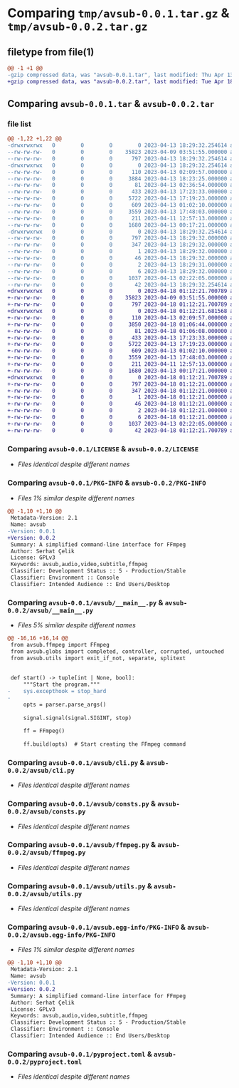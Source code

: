 # Comparing `tmp/avsub-0.0.1.tar.gz` & `tmp/avsub-0.0.2.tar.gz`

## filetype from file(1)

```diff
@@ -1 +1 @@
-gzip compressed data, was "avsub-0.0.1.tar", last modified: Thu Apr 13 18:29:32 2023, max compression
+gzip compressed data, was "avsub-0.0.2.tar", last modified: Tue Apr 18 01:12:21 2023, max compression
```

## Comparing `avsub-0.0.1.tar` & `avsub-0.0.2.tar`

### file list

```diff
@@ -1,22 +1,22 @@
-drwxrwxrwx   0        0        0        0 2023-04-13 18:29:32.254614 avsub-0.0.1/
--rw-rw-rw-   0        0        0    35823 2023-04-09 03:51:55.000000 avsub-0.0.1/LICENSE
--rw-rw-rw-   0        0        0      797 2023-04-13 18:29:32.254614 avsub-0.0.1/PKG-INFO
-drwxrwxrwx   0        0        0        0 2023-04-13 18:29:32.254614 avsub-0.0.1/avsub/
--rw-rw-rw-   0        0        0      110 2023-04-13 02:09:57.000000 avsub-0.0.1/avsub/__init__.py
--rw-rw-rw-   0        0        0     3884 2023-04-13 18:23:25.000000 avsub-0.0.1/avsub/__main__.py
--rw-rw-rw-   0        0        0       81 2023-04-13 02:36:54.000000 avsub-0.0.1/avsub/__version__.py
--rw-rw-rw-   0        0        0      433 2023-04-13 17:23:33.000000 avsub-0.0.1/avsub/actions.py
--rw-rw-rw-   0        0        0     5722 2023-04-13 17:19:23.000000 avsub-0.0.1/avsub/cli.py
--rw-rw-rw-   0        0        0      609 2023-04-13 01:02:10.000000 avsub-0.0.1/avsub/consts.py
--rw-rw-rw-   0        0        0     3559 2023-04-13 17:48:03.000000 avsub-0.0.1/avsub/ffmpeg.py
--rw-rw-rw-   0        0        0      211 2023-04-11 12:57:13.000000 avsub-0.0.1/avsub/globs.py
--rw-rw-rw-   0        0        0     1680 2023-04-13 00:17:21.000000 avsub-0.0.1/avsub/utils.py
-drwxrwxrwx   0        0        0        0 2023-04-13 18:29:32.254614 avsub-0.0.1/avsub.egg-info/
--rw-rw-rw-   0        0        0      797 2023-04-13 18:29:32.000000 avsub-0.0.1/avsub.egg-info/PKG-INFO
--rw-rw-rw-   0        0        0      347 2023-04-13 18:29:32.000000 avsub-0.0.1/avsub.egg-info/SOURCES.txt
--rw-rw-rw-   0        0        0        1 2023-04-13 18:29:32.000000 avsub-0.0.1/avsub.egg-info/dependency_links.txt
--rw-rw-rw-   0        0        0       46 2023-04-13 18:29:32.000000 avsub-0.0.1/avsub.egg-info/entry_points.txt
--rw-rw-rw-   0        0        0        2 2023-04-13 18:29:31.000000 avsub-0.0.1/avsub.egg-info/not-zip-safe
--rw-rw-rw-   0        0        0        6 2023-04-13 18:29:32.000000 avsub-0.0.1/avsub.egg-info/top_level.txt
--rw-rw-rw-   0        0        0     1037 2023-04-13 02:22:05.000000 avsub-0.0.1/pyproject.toml
--rw-rw-rw-   0        0        0       42 2023-04-13 18:29:32.254614 avsub-0.0.1/setup.cfg
+drwxrwxrwx   0        0        0        0 2023-04-18 01:12:21.700789 avsub-0.0.2/
+-rw-rw-rw-   0        0        0    35823 2023-04-09 03:51:55.000000 avsub-0.0.2/LICENSE
+-rw-rw-rw-   0        0        0      797 2023-04-18 01:12:21.700789 avsub-0.0.2/PKG-INFO
+drwxrwxrwx   0        0        0        0 2023-04-18 01:12:21.681568 avsub-0.0.2/avsub/
+-rw-rw-rw-   0        0        0      110 2023-04-13 02:09:57.000000 avsub-0.0.2/avsub/__init__.py
+-rw-rw-rw-   0        0        0     3850 2023-04-18 01:06:44.000000 avsub-0.0.2/avsub/__main__.py
+-rw-rw-rw-   0        0        0       81 2023-04-18 01:06:08.000000 avsub-0.0.2/avsub/__version__.py
+-rw-rw-rw-   0        0        0      433 2023-04-13 17:23:33.000000 avsub-0.0.2/avsub/actions.py
+-rw-rw-rw-   0        0        0     5722 2023-04-13 17:19:23.000000 avsub-0.0.2/avsub/cli.py
+-rw-rw-rw-   0        0        0      609 2023-04-13 01:02:10.000000 avsub-0.0.2/avsub/consts.py
+-rw-rw-rw-   0        0        0     3559 2023-04-13 17:48:03.000000 avsub-0.0.2/avsub/ffmpeg.py
+-rw-rw-rw-   0        0        0      211 2023-04-11 12:57:13.000000 avsub-0.0.2/avsub/globs.py
+-rw-rw-rw-   0        0        0     1680 2023-04-13 00:17:21.000000 avsub-0.0.2/avsub/utils.py
+drwxrwxrwx   0        0        0        0 2023-04-18 01:12:21.700789 avsub-0.0.2/avsub.egg-info/
+-rw-rw-rw-   0        0        0      797 2023-04-18 01:12:21.000000 avsub-0.0.2/avsub.egg-info/PKG-INFO
+-rw-rw-rw-   0        0        0      347 2023-04-18 01:12:21.000000 avsub-0.0.2/avsub.egg-info/SOURCES.txt
+-rw-rw-rw-   0        0        0        1 2023-04-18 01:12:21.000000 avsub-0.0.2/avsub.egg-info/dependency_links.txt
+-rw-rw-rw-   0        0        0       46 2023-04-18 01:12:21.000000 avsub-0.0.2/avsub.egg-info/entry_points.txt
+-rw-rw-rw-   0        0        0        2 2023-04-18 01:12:21.000000 avsub-0.0.2/avsub.egg-info/not-zip-safe
+-rw-rw-rw-   0        0        0        6 2023-04-18 01:12:21.000000 avsub-0.0.2/avsub.egg-info/top_level.txt
+-rw-rw-rw-   0        0        0     1037 2023-04-13 02:22:05.000000 avsub-0.0.2/pyproject.toml
+-rw-rw-rw-   0        0        0       42 2023-04-18 01:12:21.700789 avsub-0.0.2/setup.cfg
```

### Comparing `avsub-0.0.1/LICENSE` & `avsub-0.0.2/LICENSE`

 * *Files identical despite different names*

### Comparing `avsub-0.0.1/PKG-INFO` & `avsub-0.0.2/PKG-INFO`

 * *Files 1% similar despite different names*

```diff
@@ -1,10 +1,10 @@
 Metadata-Version: 2.1
 Name: avsub
-Version: 0.0.1
+Version: 0.0.2
 Summary: A simplified command-line interface for FFmpeg
 Author: Serhat Çelik
 License: GPLv3
 Keywords: avsub,audio,video,subtitle,ffmpeg
 Classifier: Development Status :: 5 - Production/Stable
 Classifier: Environment :: Console
 Classifier: Intended Audience :: End Users/Desktop
```

### Comparing `avsub-0.0.1/avsub/__main__.py` & `avsub-0.0.2/avsub/__main__.py`

 * *Files 5% similar despite different names*

```diff
@@ -16,16 +16,14 @@
 from avsub.ffmpeg import FFmpeg
 from avsub.globs import completed, controller, corrupted, untouched
 from avsub.utils import exit_if_not, separate, splitext
 
 
 def start() -> tuple[int | None, bool]:
     """Start the program."""
-    sys.excepthook = stop_hard
-
     opts = parser.parse_args()
 
     signal.signal(signal.SIGINT, stop)
 
     ff = FFmpeg()
 
     ff.build(opts)  # Start creating the FFmpeg command
```

### Comparing `avsub-0.0.1/avsub/cli.py` & `avsub-0.0.2/avsub/cli.py`

 * *Files identical despite different names*

### Comparing `avsub-0.0.1/avsub/consts.py` & `avsub-0.0.2/avsub/consts.py`

 * *Files identical despite different names*

### Comparing `avsub-0.0.1/avsub/ffmpeg.py` & `avsub-0.0.2/avsub/ffmpeg.py`

 * *Files identical despite different names*

### Comparing `avsub-0.0.1/avsub/utils.py` & `avsub-0.0.2/avsub/utils.py`

 * *Files identical despite different names*

### Comparing `avsub-0.0.1/avsub.egg-info/PKG-INFO` & `avsub-0.0.2/avsub.egg-info/PKG-INFO`

 * *Files 1% similar despite different names*

```diff
@@ -1,10 +1,10 @@
 Metadata-Version: 2.1
 Name: avsub
-Version: 0.0.1
+Version: 0.0.2
 Summary: A simplified command-line interface for FFmpeg
 Author: Serhat Çelik
 License: GPLv3
 Keywords: avsub,audio,video,subtitle,ffmpeg
 Classifier: Development Status :: 5 - Production/Stable
 Classifier: Environment :: Console
 Classifier: Intended Audience :: End Users/Desktop
```

### Comparing `avsub-0.0.1/pyproject.toml` & `avsub-0.0.2/pyproject.toml`

 * *Files identical despite different names*


